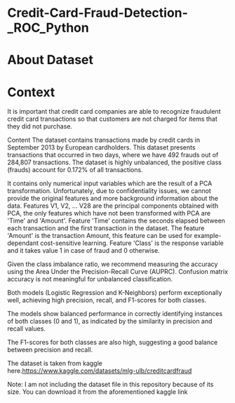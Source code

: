 # Credit-Card-Fraud-Detection-_ROC_Python


# About Dataset

# Context

It is important that credit card companies are able to recognize fraudulent credit card transactions so that customers are not charged for items that they did not purchase.

Content The dataset contains transactions made by credit cards in September 2013 by European cardholders. This dataset presents transactions that occurred in two days, where we have 492 frauds out of 284,807 transactions. The dataset is highly unbalanced, the positive class (frauds) account for 0.172% of all transactions.

It contains only numerical input variables which are the result of a PCA transformation. Unfortunately, due to confidentiality issues, we cannot provide the original features and more background information about the data. Features V1, V2, … V28 are the principal components obtained with PCA, the only features which have not been transformed with PCA are 'Time' and 'Amount'. Feature 'Time' contains the seconds elapsed between each transaction and the first transaction in the dataset. The feature 'Amount' is the transaction Amount, this feature can be used for example-dependant cost-sensitive learning. Feature 'Class' is the response variable and it takes value 1 in case of fraud and 0 otherwise.

Given the class imbalance ratio, we recommend measuring the accuracy using the Area Under the Precision-Recall Curve (AUPRC). Confusion matrix accuracy is not meaningful for unbalanced classification.

Both models (Logistic Regression and K-Neighbors) perform exceptionally well, achieving high precision, recall, and F1-scores for both classes.

The models show balanced performance in correctly identifying instances of both classes (0 and 1), as indicated by the similarity in precision and recall values.

The F1-scores for both classes are also high, suggesting a good balance between precision and recall.

The dataset is taken from kaggle here.https://www.kaggle.com/datasets/mlg-ulb/creditcardfraud

 Note: I am not including the dataset file in this repository because of its size. You can download it from the aforementioned kaggle link
